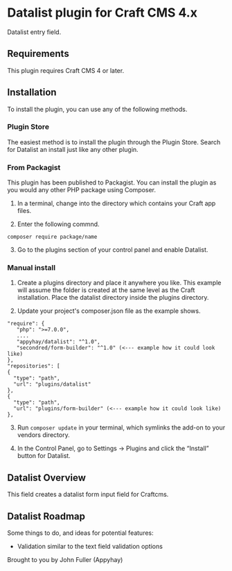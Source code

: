 # Datalist plugin for Craft CMS 4.x

Datalist entry field.

## Requirements

This plugin requires Craft CMS 4 or later.

## Installation

To install the plugin, you can use any of the following methods.

### Plugin Store

The easiest method is to install the plugin through the Plugin Store. Search for Datalist an install just like any other plugin.

### From Packagist

This plugin has been published to Packagist. You can install the plugin as you would any other PHP package using Composer.

1. In a terminal, change into the directory which contains your Craft app files.

2. Enter the following commnd.

```composer require package/name```

3. Go to the plugins section of your control panel and enable Datalist.

### Manual install

1. Create a plugins directory and place it anywhere you like. This example will assume the folder is created at the same level as the Craft installation. Place the datalist directory inside the plugins directory.

2. Update your project's composer.json file as the example shows.

```
"require": {
   "php": ">=7.0.0",
   ....
   "appyhay/datalist": "^1.0",
   "secondred/form-builder": "^1.0" (<--- example how it could look like)
},
"repositories": [
{
  "type": "path",
  "url": "plugins/datalist"
},
{
  "type": "path",   
  "url": "plugins/form-builder" (<--- example how it could look like)
},
```

3. Run ```composer update``` in your terminal, which symlinks the add-on to your vendors directory.

4. In the Control Panel, go to Settings → Plugins and click the “Install” button for Datalist.

## Datalist Overview

This field creates a datalist form input field for Craftcms.

## Datalist Roadmap

Some things to do, and ideas for potential features:

* Validation similar to the text field validation options

Brought to you by John Fuller (Appyhay)
